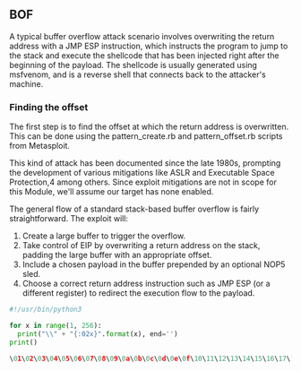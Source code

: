## BOF

A typical buffer overflow attack scenario involves overwriting the return address with a JMP ESP instruction, which instructs the program to jump to the stack and execute the shellcode that has been injected right after the beginning of the payload. The shellcode is usually generated using msfvenom, and is a reverse shell that connects back to the attacker's machine.

### Finding the offset

The first step is to find the offset at which the return address is overwritten. This can be done using the pattern_create.rb and pattern_offset.rb scripts from Metasploit.

This kind of attack has been documented since the late 1980s, prompting the development of various mitigations like ASLR and Executable Space Protection,4 among others. Since exploit mitigations are not in scope for this Module, we'll assume our target has none enabled.

The general flow of a standard stack-based buffer overflow is fairly straightforward. The exploit will:

1. Create a large buffer to trigger the overflow.
1. Take control of EIP by overwriting a return address on the stack, padding the large buffer with an appropriate offset.
1. Include a chosen payload in the buffer prepended by an optional NOP5 sled.
1. Choose a correct return address instruction such as JMP ESP (or a different register) to redirect the execution flow to the payload.
 
```python
#!/usr/bin/python3

for x in range(1, 256):
  print("\\" + "{:02x}".format(x), end='')
print()

\01\02\03\04\05\06\07\08\09\0a\0b\0c\0d\0e\0f\10\11\12\13\14\15\16\17\18\19\1a\1b\1c\1d\1e\1f\20\21\22\23\24\25\26\27\28\29\2a\2b\2c\2d\2e\2f\30\31\32\33\34\35\36\37\38\39\3a\3b\3c\3d\3e\3f\40\41\42\43\44\45\46\47\48\49\4a\4b\4c\4d\4e\4f\50\51\52\53\54\55\56\57\58\59\5a\5b\5c\5d\5e\5f\60\61\62\63\64\65\66\67\68\69\6a\6b\6c\6d\6e\6f\70\71\72\73\74\75\76\77\78\79\7a\7b\7c\7d\7e\7f\80\81\82\83\84\85\86\87\88\89\8a\8b\8c\8d\8e\8f\90\91\92\93\94\95\96\97\98\99\9a\9b\9c\9d\9e\9f\a0\a1\a2\a3\a4\a5\a6\a7\a8\a9\aa\ab\ac\ad\ae\af\b0\b1\b2\b3\b4\b5\b6\b7\b8\b9\ba\bb\bc\bd\be\bf\c0\c1\c2\c3\c4\c5\c6\c7\c8\c9\ca\cb\cc\cd\ce\cf\d0\d1\d2\d3\d4\d5\d6\d7\d8\d9\da\db\dc\dd\de\df\e0\e1\e2\e3\e4\e5\e6\e7\e8\e9\ea\eb\ec\ed\ee\ef\f0\f1\f2\f3\f4\f5\f6\f7\f8\f9\fa\fb\fc\fd\fe\ff
```
    